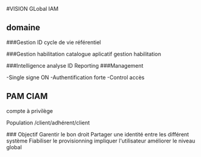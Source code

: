#VISION GLobal IAM 

## domaine 

###Gestion ID
cycle de vie 
référentiel

###Gestion habilitation	
catalogue aplicatif 
gestion habilitation

###Intelligence analyse ID
Reporting 
###Management 

-Single signe ON 
-Authentification forte 
-Control accès

## PAM CIAM 

compte à privilège 

Population /client/adhérent/client

### Objectif 
	Garentir le bon droit
	Partager une identité entre les différent système 
	Fiabiliser le provisionning
	impliquer l'utilisateur 
	améliorer le niveau global
